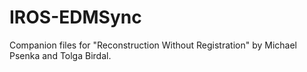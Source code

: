 # IROS-EDMSync
Companion files for "Reconstruction Without Registration" by Michael Psenka and Tolga Birdal.
